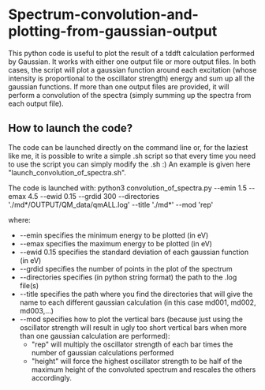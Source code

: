 # Spectrum-convolution-and-plotting-from-gaussian-output

This python code is useful to plot the result of a tddft calculation performed by Gaussian.
It works with either one output file or more output files. In both cases, the script will plot a gaussian function around each excitation (whose intensity is proportional to the oscillator strength) energy and sum up all the gaussian functions.
If more than one output files are provided, it will perform a convolution of the spectra (simply summing up the spectra from each output file).

## How to launch the code?

The code can be launched directly on the command line or, for the laziest like me, it is possible to write a simple .sh script so that every time you need to use the script you can simply modify the .sh :) An example is given here "launch_convolution_of_spectra.sh".

The code is launched with:
python3 convolution_of_spectra.py --emin 1.5 --emax 4.5 --ewid 0.15 --grdid 300 --directories './md*/OUTPUT/QM_data/qmALL.log' --title './md*' --mod 'rep' 

where:
* --emin specifies the minimum energy to be plotted (in eV)
* --emax specifies the maximum energy to be plotted (in eV)
* --ewid 0.15 specifies the standard deviation of each gaussian function (in eV)
* --grdid specifies the number of points in the plot of the spectrum
* --directories specifies (in python string format) the path to the .log file(s)
* --title specifies the path where you find the directories that will give the name to each different gaussian calculation (in this case md001, md002, md003,...)
* --mod specifies how to plot the vertical bars (because just using the oscillator strength will result in ugly too short vertical bars when more than one gaussian calculation are performed):
  * "rep" will multiply the oscillator strength of each bar times the number of gaussian calculations performed
  * "height" will force the highest oscillator strength to be half of the maximum height of the convoluted spectrum and rescales the others accordingly.
